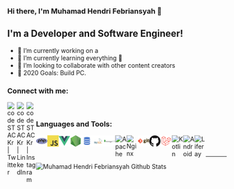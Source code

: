 ### Hi there, I'm Muhamad Hendri Febriansyah 👋

## I'm a Developer and Software Engineer!
- 🔭  I’m currently working on a 
- 🌱  I’m currently learning everything 🤣
- 👯  I’m looking to collaborate with other content creators
- 🥅  2020 Goals: Build PC.

### Connect with me:

[<img align="left" alt="codeSTACKr | Twitter" width="22px" src="https://cdn.jsdelivr.net/npm/simple-icons@v3/icons/twitter.svg" />][twitter]
[<img align="left" alt="codeSTACKr | LinkedIn" width="22px" src="https://cdn.jsdelivr.net/npm/simple-icons@v3/icons/linkedin.svg" />][linkedin]
[<img align="left" alt="codeSTACKr | Instagram" width="22px" src="https://cdn.jsdelivr.net/npm/simple-icons@v3/icons/instagram.svg" />][instagram]

<br />

### Languages and Tools:

<img align="left" title="PHP" alt="Php" width="26px" src="https://raw.githubusercontent.com/github/explore/80688e429a7d4ef2fca1e82350fe8e3517d3494d/topics/php/php.png" />
<img align="left" title="JavaScript" alt="JavaScript" width="26px" src="https://raw.githubusercontent.com/github/explore/80688e429a7d4ef2fca1e82350fe8e3517d3494d/topics/javascript/javascript.png" />
<img align="left" title="Vuejs" alt="Vuejs" width="26px" src="https://raw.githubusercontent.com/github/explore/80688e429a7d4ef2fca1e82350fe8e3517d3494d/topics/vue/vue.png" />
<img align="left" title="Node.js" alt="Node.js" width="26px" src="https://raw.githubusercontent.com/github/explore/80688e429a7d4ef2fca1e82350fe8e3517d3494d/topics/nodejs/nodejs.png" />

<img align="left" title="SQL" alt="SQL" width="26px" src="https://raw.githubusercontent.com/github/explore/80688e429a7d4ef2fca1e82350fe8e3517d3494d/topics/sql/sql.png" />
<img align="left" title="MySQL" alt="MySQL" width="26px" src="https://raw.githubusercontent.com/github/explore/80688e429a7d4ef2fca1e82350fe8e3517d3494d/topics/mysql/mysql.png" />
<img align="left" title="MongoDB" alt="MongoDB" width="26px" src="https://raw.githubusercontent.com/github/explore/80688e429a7d4ef2fca1e82350fe8e3517d3494d/topics/mongodb/mongodb.png" />

<img align="left" title="Apache" alt="Apache" width="26px" src="https://user-images.githubusercontent.com/24228896/101881537-262dd280-3bc7-11eb-8807-fefda2c18b8f.png" />
<img align="left" title="Nginx" alt="Nginx" width="26px" src="https://user-images.githubusercontent.com/24228896/101881532-24640f00-3bc7-11eb-960b-53815396dee1.png" />

<img align="left" title="Git" alt="Git" width="26px" src="https://raw.githubusercontent.com/github/explore/80688e429a7d4ef2fca1e82350fe8e3517d3494d/topics/git/git.png" />
<img align="left" title="GitHub" alt="GitHub" width="26px" src="https://raw.githubusercontent.com/github/explore/78df643247d429f6cc873026c0622819ad797942/topics/github/github.png" />
<img align="left" title="Laravel" alt="Laravel" width="26px" src="https://raw.githubusercontent.com/github/explore/e94815998e4e0713912fed477a1f346ec04c3da2/topics/laravel/laravel.png" />
<img align="left" title="Kotlin" alt="Kotlin" width="26px" src="https://user-images.githubusercontent.com/24228896/101880567-b66b1800-3bc5-11eb-9ee7-6cfc4a745260.jpg" />
<img align="left" title="Android" alt="Android" width="26px" src="https://user-images.githubusercontent.com/24228896/101881764-760c9980-3bc7-11eb-84b8-b8853ee961d6.png" />
<img align="left" title="Liferay" alt="Liferay" width="26px" src="https://user-images.githubusercontent.com/24228896/101877416-8bca9080-3bc0-11eb-88f7-be269a41f828.jpeg" />

<br />
<br />

---

<img align="left" alt="Muhamad Hendri Febriansyah Github Stats" src="https://github-readme-stats.vercel.app/api?username=mhendrif&show_icons=true&hide_border=true" />

[website]: https://jalansiperantau.wordpress.com/
[twitter]: https://twitter.com/hendrifbs
[instagram]: https://instagram.com/hendrifbs
[linkedin]: https://www.linkedin.com/in/m-hendri-febriansyah/